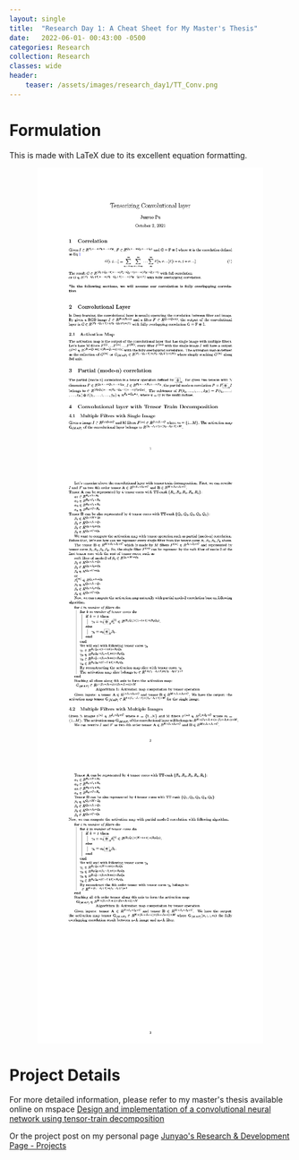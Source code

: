 ```yaml
---
layout: single
title:  "Research Day 1: A Cheat Sheet for My Master's Thesis"
date:   2022-06-01- 00:43:00 -0500
categories: Research
collection: Research
classes: wide
header:
    teaser: /assets/images/research_day1/TT_Conv.png
---
```

# Formulation
This is made with LaTeX due to its excellent equation formatting.
<style>
.center {
  display: block;
  margin-left: auto;
  margin-right: auto;
  min-width: 80%;
  max-width: 80%;
  width: 50vw;
}
</style>
<img class="center" src="/assets/images/research_day1/From_Correlation_To_Convolutional_layer_31024_1.png" alt="sheet_1"> 

<style>
.center {
  display: block;
  margin-left: auto;
  margin-right: auto;
  min-width: 80%;
  max-width: 80%;
  width: 50vw;
}
</style>
<img class="center" src="/assets/images/research_day1/From_Correlation_To_Convolutional_layer_31024_2.png" alt="sheet_2"> 


<style>
.center {
  display: block;
  margin-left: auto;
  margin-right: auto;
  min-width: 80%;
  max-width: 80%;
  width: 50vw;
}
</style>
<img class="center" src="/assets/images/research_day1/From_Correlation_To_Convolutional_layer_31024_3.png" alt="sheet_3"> 


# Project Details
For more detailed information, please refer to my master's thesis available online on mspace <a href="https://mspace.lib.umanitoba.ca/handle/1993/36582">Design and implementation of a convolutional neural network using tensor-train decomposition</a>

Or the project post on my personal page <a href="https://junyaopu.github.io/projects/">Junyao's Research & Development Page - Projects </a>


